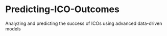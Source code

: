 # Predicting-ICO-Outcomes
Analyzing and predicting the success of ICOs using advanced data-driven models
